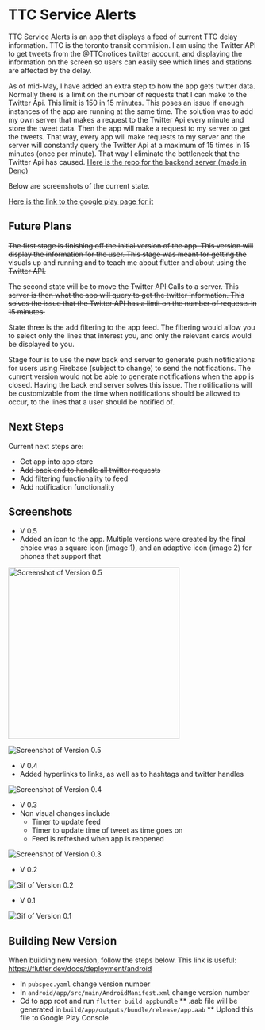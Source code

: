 # TTC Service Alerts

TTC Service Alerts is an app that displays a feed of current TTC delay information.
TTC is the toronto transit commision. I am using the Twitter API to get tweets
from the @TTCnotices twitter account, and displaying the information on the 
screen so users can easily see which lines and stations are affected by the delay.

As of mid-May, I have added an extra step to how the app gets twitter data. Normally
there is a limit on the number of requests that I can make to the Twitter Api. This
limit is 150 in 15 minutes. This poses an issue if enough instances of the app are
running at the same time. The solution was to add my own server that makes a request to
the Twitter Api every minute and store the tweet data. Then the app will make a request
to my server to get the tweets. That way, every app will make requests to my server
and the server will constantly query the Twitter Api at a maximum of 15 times in 
15 minutes (once per minute). That way I eliminate the bottleneck that the Twitter
Api has caused.
[Here is the repo for the backend server (made in Deno)](https://github.com/stefanuros/ttc_service_alerts_server_deno)


Below are screenshots of the current state.

[Here is the link to the google play page for it](https://play.google.com/store/apps/details?id=com.StefanU.ttc_service_alerts&hl=en)

## Future Plans

~~The first stage is finishing off the initial version of the app. This version
will display the information for the user. This stage was meant for getting the
visuals up and running and to teach me about flutter and about using the Twitter
API.~~

~~The second state will be to move the Twitter API Calls to a server. This server is
then what the app will query to get the twitter information. This solves the issue
that the Twitter API has a limit on the number of requests in 15 minutes.~~

State three is the add filtering to the app feed. The filtering would allow you to 
select only the lines that interest you, and only the relevant cards would be displayed
to you.

Stage four is to use the new back end server to generate push notifications
for users using Firebase (subject to change) to send the notifications. The current
version would not be able to generate notifications when the app is closed. Having
the back end server solves this issue. The notifications will be customizable 
from the time when notifications should be allowed to occur, to the lines that a
user should be notified of.

## Next Steps

Current next steps are:
* ~~Get app into app store~~
* ~~Add back end to handle all twitter requests~~
* Add filtering functionality to feed
* Add notification functionality

## Screenshots

* V 0.5
* Added an icon to the app. Multiple versions were created by the final choice 
  was a square icon (image 1), and an adaptive icon (image 2) for phones that 
  support that

<img src="/assets/v_0_5_image1.png" alt="Screenshot of Version 0.5" width="345"/>

![Screenshot of Version 0.5](/assets/v_0_5_image2.png)

* V 0.4
* Added hyperlinks to links, as well as to hashtags and twitter handles

![Screenshot of Version 0.4](/assets/v_0_4.png)

* V 0.3
*  Non visual changes include
    * Timer to update feed
    * Timer to update time of tweet as time goes on
    * Feed is refreshed when app is reopened

![Screenshot of Version 0.3](/assets/v_0_3.png)

* V 0.2

![Gif of Version 0.2](/assets/v_0_2.gif)

* V 0.1

![Gif of Version 0.1](/assets/v_0_1.gif)

## Building New Version

When building new version, follow the steps below.
This link is useful: https://flutter.dev/docs/deployment/android

* In `pubspec.yaml` change version number
* In `android/app/src/main/AndroidManifest.xml` change version number
* Cd to app root and run `flutter build appbundle`
** .aab file will be generated in `build/app/outputs/bundle/release/app.aab`
** Upload this file to Google Play Console
